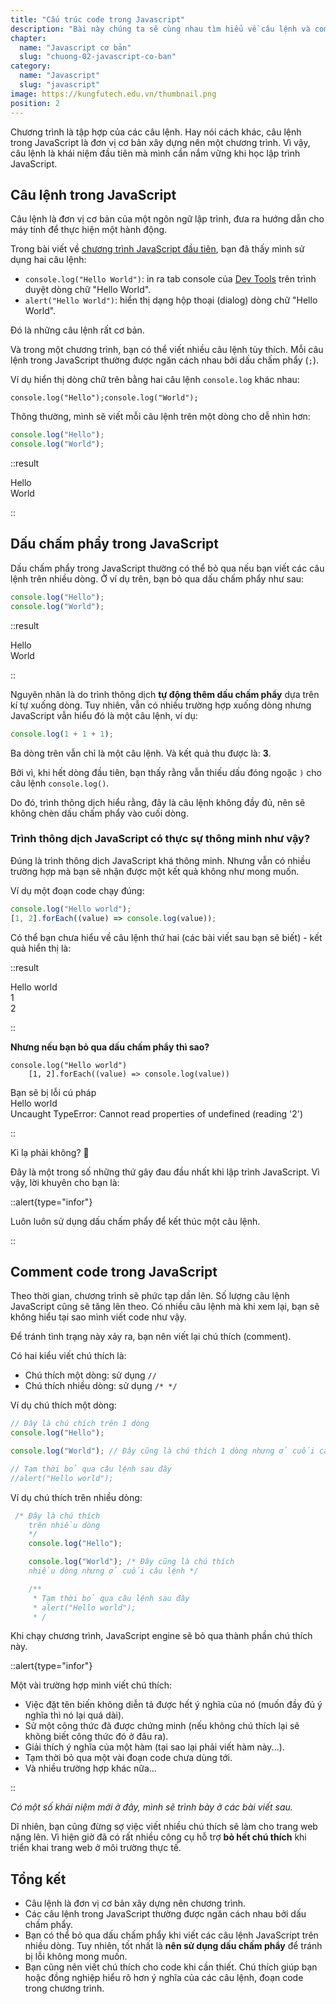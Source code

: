```yaml
---
title: "Cấu trúc code trong Javascript"
description: "Bài này chúng ta sẽ cùng nhau tìm hiểu về câu lệnh và comment trong Javascript"
chapter:
  name: "Javascript cơ bản"
  slug: "chuong-02-javascript-co-ban"
category:
  name: "Javascript"
  slug: "javascript"
image: https://kungfutech.edu.vn/thumbnail.png
position: 2
---
```


Chương trình là tập hợp của các câu lệnh. Hay nói cách khác, câu lệnh trong JavaScript là đơn vị cơ bản xây dựng nên một chương trình. Vì vậy, câu lệnh là khái niệm đầu tiên mà mình cần nắm vững khi học lập trình JavaScript.

## Câu lệnh trong JavaScript

Câu lệnh là đơn vị cơ bản của một ngôn ngữ lập trình, đưa ra hướng dẫn cho máy tính để thực hiện một hành động.

Trong bài viết về [chương trình JavaScript đầu tiên](/bai-viet/javascript/chuong-trinh-javascript-dau-tien/), bạn đã thấy mình sử dụng hai câu lệnh:

- `console.log("Hello World")`: in ra tab console của [Dev Tools](/bai-viet/javascript/dev-tools-la-gi/) trên trình duyệt dòng chữ "Hello World".
- `alert("Hello World")`: hiển thị dạng hộp thoại (dialog) dòng chữ "Hello World".

Đó là những câu lệnh rất cơ bản.

Và trong một chương trình, bạn có thể viết nhiều câu lệnh tùy thích. Mỗi câu lệnh trong JavaScript thường được ngăn cách nhau bởi dấu chấm phẩy (`;`).

Ví dụ hiển thị dòng chữ trên bằng hai câu lệnh `console.log` khác nhau:

```
console.log("Hello");console.log("World");
```

Thông thường, mình sẽ viết mỗi câu lệnh trên một dòng cho dễ nhìn hơn:

```js
console.log("Hello");
console.log("World");
```

::result

Hello</code><br/>
World</code><br/>

::

## Dấu chấm phẩy trong JavaScript

Dấu chấm phẩy trong JavaScript thường có thể bỏ qua nếu bạn viết các câu lệnh trên nhiều dòng. Ở ví dụ trên, bạn bỏ qua dấu chấm phẩy như sau:

```js
console.log("Hello");
console.log("World");
```

::result

Hello</code><br/>
World</code><br/>

::

Nguyên nhân là do trình thông dịch **tự động thêm dấu chấm phẩy** dựa trên kí tự xuống dòng. Tuy nhiên, vẫn có nhiều trường hợp xuống dòng nhưng JavaScript vẫn hiểu đó là một câu lệnh, ví dụ:

```js
console.log(1 + 1 + 1);
```

Ba dòng trên vẫn chỉ là một câu lệnh. Và kết quả thu được là: **3**.

Bởi vì, khi hết dòng đầu tiên, bạn thấy rằng vẫn thiếu dấu đóng ngoặc `)` cho câu lệnh `console.log()`.

Do đó, trình thông dịch hiểu rằng, đây là câu lệnh không đầy đủ, nên sẽ không chèn dấu chấm phẩy vào cuối dòng.

### Trình thông dịch JavaScript có thực sự thông minh như vậy?

Đúng là trình thông dịch JavaScript khá thông minh. Nhưng vẫn có nhiều trường hợp mà bạn sẽ nhận được một kết quả không như mong muốn.

Ví dụ một đoạn code chạy đúng:

```js
console.log("Hello world");
[1, 2].forEach((value) => console.log(value));
```

Có thể bạn chưa hiểu về câu lệnh thứ hai (các bài viết sau bạn sẽ biết) - kết quả hiển thị là:

::result

Hello world</code><br/>
1</code><br/>
2</code><br/>

::

**Nhưng nếu bạn bỏ qua dấu chấm phẩy thì sao?**

```
console.log("Hello world")
    [1, 2].forEach((value) => console.log(value))
```

<div class="window">
  <div class="window-header">
    <div class="action-buttons"></div>
    <span class="title-popup">Bạn sẽ bị lỗi cú pháp</span>
  </div>
  <div class="window-body">
Hello world</code><br/>
Uncaught TypeError: Cannot read properties of undefined (reading '2')</code><br/>

::

Kì lạ phải không? 🤔

Đây là một trong số những thứ gây đau đầu nhất khi lập trình JavaScript. Vì vậy, lời khuyên cho bạn là:

::alert{type="infor"}

  <p>Luôn luôn sử dụng dấu chấm phẩy để kết thúc một câu lệnh.</p>
::

## Comment code trong JavaScript

Theo thời gian, chương trình sẽ phức tạp dần lên. Số lượng câu lệnh JavaScript cũng sẽ tăng lên theo. Có nhiều câu lệnh mà khi xem lại, bạn sẽ không hiểu tại sao mình viết code như vậy.

Để tránh tình trạng này xảy ra, bạn nên viết lại chú thích (comment).

Có hai kiểu viết chú thích là:

- Chú thích một dòng: sử dụng `//`
- Chú thích nhiều dòng: sử dụng `/* */`

Ví dụ chú thích một dòng:

```js
// Đây là chú chích trên 1 dòng
console.log("Hello");

console.log("World"); // Đây cũng là chú thích 1 dòng nhưng ở cuối câu lệnh

// Tạm thời bỏ qua câu lệnh sau đây
//alert("Hello world");
```

Ví dụ chú thích trên nhiều dòng:

```js
 /* Đây là chú thích
    trên nhiều dòng
    */
    console.log("Hello");

    console.log("World"); /* Đây cũng là chú thích
    nhiều dòng nhưng ở cuối câu lệnh */

    /**
     * Tạm thời bỏ qua câu lệnh sau đây
     * alert("Hello world");
     * /
```

Khi chạy chương trình, JavaScript engine sẽ bỏ qua thành phần chú thích này.

::alert{type="infor"}

  <p>Một vài trường hợp mình viết chú thích:</p>
  <ul>
    <li>Việc đặt tên biến không diễn tả được hết ý nghĩa của nó (muốn đầy đủ ý nghĩa thì nó lại quá dài).</li>
    <li>Sử một công thức đã được chứng minh (nếu không chú thích lại sẽ không biết công thức đó ở đâu ra).</li>
    <li>Giải thích ý nghĩa của một hàm (tại sao lại phải viết hàm này...).</li>
    <li>Tạm thời bỏ qua một vài đoạn code chưa dùng tới.</li>
    <li>Và nhiều trường hợp khác nữa...</li>
  </ul>
::

_Có một số khái niệm mới ở đây, mình sẽ trình bày ở các bài viết sau._

Dĩ nhiên, bạn cũng đừng sợ việc viết nhiều chú thích sẽ làm cho trang web nặng lên. Vì hiện giờ đã có rất nhiều công cụ hỗ trợ **bỏ hết chú thích** khi triển khai trang web ở môi trường thực tế.

## Tổng kết

- Câu lệnh là đơn vị cơ bản xây dựng nên chương trình.
- Các câu lệnh trong JavaScript thường được ngăn cách nhau bởi dấu chấm phẩy.
- Bạn có thể bỏ qua dấu chấm phẩy khi viết các câu lệnh JavaScript trên nhiều dòng. Tuy nhiên, tốt nhất là **nên sử dụng dấu chấm phẩy** để tránh bị lỗi không mong muốn.
- Bạn cũng nên viết chú thích cho code khi cần thiết. Chú thích giúp bạn hoặc đồng nghiệp hiểu rõ hơn ý nghĩa của các câu lệnh, đoạn code trong chương trình.
